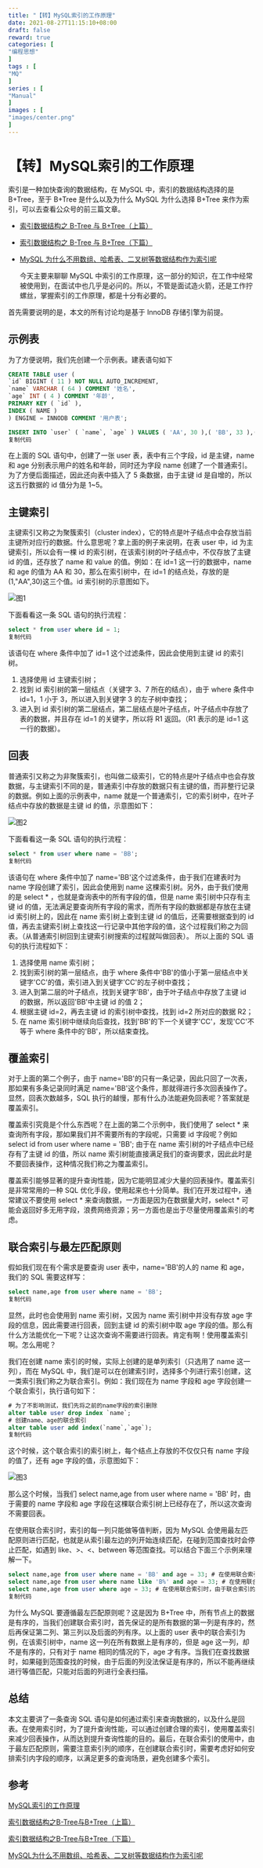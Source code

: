 ```yaml
---
title: "【转】MySQL索引的工作原理"
date: 2021-08-27T11:15:10+08:00
draft: false
reward: true
categories: [
"编程思想"
]
tags : [
"MQ"
]
series : [
"Manual"
]
images : [
"images/center.png"
]
---
```



# 【转】MySQL索引的工作原理

索引是一种加快查询的数据结构，在 MySQL 中，索引的数据结构选择的是 B+Tree，至于 B+Tree 是什么以及为什么 MySQL 为什么选择 B+Tree 来作为索引，可以去查看公众号的前三篇文章。

- [索引数据结构之 B-Tree 与 B+Tree（上篇）](https://link.juejin.cn?target=https%3A%2F%2Fmp.weixin.qq.com%2Fs%2Fz_TNLqqJVwYKgb2kBadTwg)

- [索引数据结构之 B-Tree 与 B+Tree（下篇）](https://link.juejin.cn?target=https%3A%2F%2Fmp.weixin.qq.com%2Fs%2FyLCqkrf1rvp6zJA6S-8sTQ)

- [MySQL 为什么不用数组、哈希表、二叉树等数据结构作为索引呢](https://link.juejin.cn?target=https%3A%2F%2Fmp.weixin.qq.com%2Fs%2F3zpqjT3cgYqYljgL-z0BKw)

  今天主要来聊聊 MySQL 中索引的工作原理，这一部分的知识，在工作中经常被使用到，在面试中也几乎是必问的。所以，不管是面试造火箭，还是工作拧螺丝，掌握索引的工作原理，都是十分有必要的。

首先需要说明的是，本文的所有讨论均是基于 InnoDB 存储引擎为前提。

## 示例表

为了方便说明，我们先创建一个示例表。建表语句如下

```sql
CREATE TABLE user (
`id` BIGINT ( 11 ) NOT NULL AUTO_INCREMENT,
`name` VARCHAR ( 64 ) COMMENT '姓名',
`age` INT ( 4 ) COMMENT '年龄',
PRIMARY KEY ( `id` ),
INDEX ( NAME )
) ENGINE = INNODB COMMENT '用户表';

INSERT INTO `user` ( `name`, `age` ) VALUES ( 'AA', 30 ),( 'BB', 33 ),( 'CC', 31 ),( 'DD', 30 ),( 'EE', 29 )
复制代码
```

在上面的 SQL 语句中，创建了一张 user 表，表中有三个字段，id 是主键，name 和 age 分别表示用户的姓名和年龄，同时还为字段 name 创建了一个普通索引。为了方便后面描述，因此还向表中插入了 5 条数据，由于主键 id 是自增的，所以这五行数据的 id 值分为是 1~5。

## 主键索引

主键索引又称之为聚簇索引（cluster index），它的特点是叶子结点中会存放当前主键所对应行的数据。什么意思呢？拿上面的例子来说明，在表 user 中，id 为主键索引，所以会有一棵 id 的索引树，在该索引树的叶子结点中，不仅存放了主键 id 的值，还存放了 name 和 value 的值。例如：在 id=1 这一行的数据中，name 和 age 的值为 AA 和 30，那么在索引树中，在 id=1 的结点处，存放的是(1,"AA",30)这三个值。id 索引树的示意图如下。

![图1](https://picgo.6and.ltd/img/1719c2d3191bcc77~tplv-t2oaga2asx-watermark.awebp)

下面看看这一条 SQL 语句的执行流程：

```sql
select * from user where id = 1;
复制代码
```

该语句在 where 条件中加了 id=1 这个过滤条件，因此会使用到主键 id 的索引树。

1. 选择使用 id 主键索引树；
2. 找到 id 索引树的第一层结点（关键字 3、7 所在的结点），由于 where 条件中 id=1，1 小于 3，所以进入到关键字 3 的左子树中查找；
3. 进入到 id 索引树的第二层结点，第二层结点是叶子结点，叶子结点中存放了表的数据，并且存在 id=1 的关键字，所以将 R1 返回。（R1 表示的是 id=1 这一行的数据）。

## 回表

普通索引又称之为非聚簇索引，也叫做二级索引，它的特点是叶子结点中也会存放数据，与主键索引不同的是，普通索引中存放的数据只有主键的值，而非整行记录的数据。例如上面的示例表中，name 就是一个普通索引，它的索引树中，在叶子结点中存放的数据是主键 id 的值，示意图如下：

![图2](https://picgo.6and.ltd/img/1719c2da5a2c5d0a~tplv-t2oaga2asx-watermark.awebp)

下面看看这一条 SQL 语句的执行流程：

```sql
select * from user where name = 'BB';
复制代码
```

该语句在 where 条件中加了 name='BB'这个过滤条件，由于我们在建表时为 name 字段创建了索引，因此会使用到 name 这棵索引树。另外，由于我们使用的是 select * ，也就是查询表中的所有字段的值，但是 name 索引树中只存有主键 id 的值，无法满足要查询所有字段的需求，而所有字段的数据都是存放在主键 id 索引树上的，因此在 name 索引树上查到主键 id 的值后，还需要根据查到的 id 值，再去主键索引树上查找这一行记录中其他字段的值，这个过程我们称之为回表。（从普通索引树回到主键索引树搜索的过程就叫做回表）。 所以上面的 SQL 语句的执行流程如下：

1. 选择使用 name 索引树；
2. 找到索引树的第一层结点，由于 where 条件中'BB'的值小于第一层结点中关键字'CC'的值，索引进入到关键字'CC'的左子树中查找；
3. 进入到第二层的叶子结点，找到关键字'BB'，由于叶子结点中存放了主键 id 的数据，所以返回'BB'中主键 id 的值 2；
4. 根据主键 id=2，再去主键 id 的索引树中查找，找到 id=2 所对应的数据 R2；
5. 在 name 索引树中继续向后查找，找到'BB'的下一个关键字'CC'，发现'CC'不等于 where 条件中的'BB'，所以结束查找。

## 覆盖索引

对于上面的第二个例子，由于 name='BB'的只有一条记录，因此只回了一次表，那如果有多条记录同时满足 name='BB'这个条件，那就得进行多次回表操作了。显然，回表次数越多，SQL 执行的越慢，那有什么办法能避免回表呢？答案就是覆盖索引。

覆盖索引究竟是个什么东西呢？在上面的第二个示例中，我们使用了 select * 来查询所有字段，那如果我们并不需要所有的字段呢，只需要 id 字段呢？例如 select id from user where name = 'BB'; 由于在 name 索引树的叶子结点中已经存有了主键 id 的值，所以 name 索引树能直接满足我们的查询要求，因此此时是不要回表操作，这种情况我们称之为覆盖索引。

覆盖索引能够显著的提升查询性能，因为它能明显减少大量的回表操作。覆盖索引是非常常用的一种 SQL 优化手段，使用起来也十分简单。我们在开发过程中，通常建议不要使用 select * 来查询数据，一方面是因为在数据量大时，select * 可能会返回好多无用字段，浪费网络资源；另一方面也是出于尽量使用覆盖索引的考虑。

## 联合索引与最左匹配原则

假如我们现在有个需求是要查询 user 表中，name='BB'的人的 name 和 age，我们的 SQL 需要这样写：

```sql
select name,age from user where name = 'BB';
复制代码
```

显然，此时也会使用到 name 索引树，又因为 name 索引树中并没有存放 age 字段的信息，因此需要进行回表，回到主键 id 的索引树中取 age 字段的值。那么有什么方法能优化一下呢？让这次查询不需要进行回表。肯定有啊！使用覆盖索引啊。怎么用呢？

我们在创建 name 索引的时候，实际上创建的是单列索引（只选用了 name 这一列），而在 MySQL 中，我们是可以在创建索引时，选择多个列进行索引创建，这一类索引我们称之为联合索引。例如：我们现在为 name 字段和 age 字段创建一个联合索引，执行语句如下：

```sql
# 为了不影响测试，我们先将之前的name字段的索引删除
alter table user drop index `name`;
# 创建name、age的联合索引
alter table user add index(`name`,`age`);
复制代码
```

这个时候，这个联合索引的索引树上，每个结点上存放的不仅仅只有 name 字段的值了，还有 age 字段的值，示意图如下：

![图3](https://picgo.6and.ltd/img/1719c2e161c18dac~tplv-t2oaga2asx-watermark.awebp)

那么这个时候，当我们 select name,age from user where name = 'BB' 时，由于需要的 name 字段和 age 字段在这棵联合索引树上已经存在了，所以这次查询不需要回表。

在使用联合索引时，索引的每一列只能做等值判断，因为 MySQL 会使用最左匹配原则进行匹配，也就是从索引最左边的列开始连续匹配，在碰到范围查找时会停止匹配，如遇到 like、>、<、between 等范围查找。可以结合下面三个示例来理解一下。

```sql
select name,age from user where name = 'BB' and age = 33; # 在使用联合索引时，会依次匹配name列和age列。
select name,age from user where name like 'B%' and age = 33; # 在使用联合索引时，当匹配到name这一列的时候，由于name使用了like范围查找，因此后面不会再匹配age这一列了。
select name,age from user where age = 33; # 在使用联合索引时，由于联合索引的最左列为name列，而我们在where条件中匹配的是age列，因此不满足最左匹配原则，所以该条SQL会进行该联合索引的全表扫描。
复制代码
```

为什么 MySQL 要遵循最左匹配原则呢？这是因为 B+Tree 中，所有节点上的数据是有序的，当我们创建联合索引时，首先保证的是所有数据的第一列是有序的，然后再保证第二列、第三列以及后面的列有序。以上面的 user 表中的联合索引为例，在该索引树中，name 这一列在所有数据上是有序的，但是 age 这一列，却不是有序的，只有对于 name 相同的情况的下，age 才有序。当我们在查找数据时，如果碰到范围查找的时候，由于后面的列没法保证是有序的，所以不能再继续进行等值匹配，只能对后面的列进行全表扫描。

## 总结

本文主要讲了一条查询 SQL 语句是如何通过索引来查询数据的，以及什么是回表。在使用索引时，为了提升查询性能，可以通过创建合理的索引，使用覆盖索引来减少回表操作，从而达到提升查询性能的目的。最后，在联合索引的使用中，由于最左匹配原则，需要注意索引列的顺序，在创建联合索引时，需要考虑好如何安排索引内字段的顺序，以满足更多的查询场景，避免创建多个索引。

## 参考

[MySQL索引的工作原理](https://juejin.cn/post/6844904134433308685)

[索引数据结构之B-Tree与B+Tree（上篇）](https://mp.weixin.qq.com/s/z_TNLqqJVwYKgb2kBadTwg)

[索引数据结构之B-Tree与B+Tree（下篇）](https://mp.weixin.qq.com/s/yLCqkrf1rvp6zJA6S-8sTQ)

[MySQL为什么不用数组、哈希表、二叉树等数据结构作为索引呢](https://mp.weixin.qq.com/s/3zpqjT3cgYqYljgL-z0BKw)
